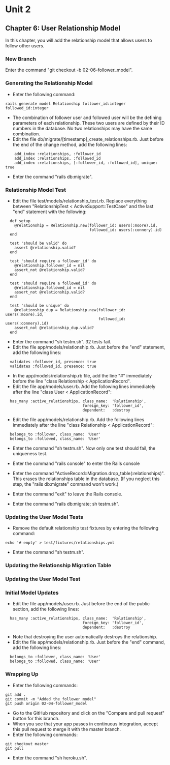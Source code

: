 # Unit 2
## Chapter 6: User Relationship Model

In this chapter, you will add the relationship model that allows users to follow other users.

### New Branch
Enter the command "git checkout -b 02-06-follower_model".

### Generating the Relationship Model
* Enter the following command:
```
rails generate model Relationship follower_id:integer followed_id:integer
```
* The combination of follower user and followed user will be the defining parameters of each relationship.  These two users are defined by their ID numbers in the database.  No two relationships may have the same combination.
* Edit the file db/migrate/[timestamp]_create_relationships.rb.  Just before the end of the change method, add the following lines:
```
    add_index :relationships, :follower_id
    add_index :relationships, :followed_id
    add_index :relationships, [:follower_id, :followed_id], unique: true
```
* Enter the command "rails db:migrate".

### Relationship Model Test
* Edit the file test/models/relationship_test.rb.  Replace everything between "RelationshipTest < ActiveSupport::TestCase" and the last "end" statement with the following:
```
  def setup
    @relationship = Relationship.new(follower_id: users(:moore).id,
                                     followed_id: users(:connery).id)
  end

  test 'should be valid' do
    assert @relationship.valid?
  end

  test 'should require a follower_id' do
    @relationship.follower_id = nil
    assert_not @relationship.valid?
  end

  test 'should require a followed_id' do
    @relationship.followed_id = nil
    assert_not @relationship.valid?
  end

  test 'should be unique' do
    @relationship_dup = Relationship.new(follower_id: users(:moore).id,
                                         followed_id: users(:connery).id)
    assert_not @relationship_dup.valid?
  end
```
* Enter the command "sh testm.sh".  32 tests fail.
* Edit the file app/models/relationship.rb.  Just before the "end" statement, add the following lines:
```
  validates :follower_id, presence: true
  validates :followed_id, presence: true
```
* In the app/models/relationship.rb file, add the line "#" immediately before the line "class Relationship < ApplicationRecord".
* Edit the file app/models/user.rb.  Add the following lines immediately after the line "class User < ApplicationRecord":
```
  has_many :active_relationships, class_name:  'Relationship',
                                  foreign_key: 'follower_id',
                                  dependent:   :destroy
```
* Edit the file app/models/relationship.rb.  Add the following lines immediately after the line "class Relationship < ApplicationRecord":
```
  belongs_to :follower, class_name: 'User'
  belongs_to :followed, class_name: 'User'
```
* Enter the command "sh testm.sh".  Now only one test should fail, the uniqueness test.

* Enter the command "rails console" to enter the Rails console
* Enter the command "ActiveRecord::Migration.drop_table(:relationships)".  This erases the relationships table in the database.  (If you neglect this step, the "rails db:migrate" command won't work.)
* Enter the command "exit" to leave the Rails console.
* Enter the command "rails db:migrate; sh testm.sh".


### Updating the User Model Tests



* Remove the default relationship test fixtures by entering the following command:
```
echo '# empty' > test/fixtures/relationships.yml
```
* Enter the command "sh testm.sh".

### Updating the Relationship Migration Table


### Updating the User Model Test

### Initial Model Updates
* Edit the file app/models/user.rb.  Just before the end of the public section, add the following lines:
```
  has_many :active_relationships, class_name:  'Relationship',
                                  foreign_key: 'follower_id',
                                  dependent:   :destroy
```
* Note that destroying the user automatically destroys the relationship.
* Edit the file app/models/relationship.rb.  Just before the "end" command, add the following lines:
```
  belongs_to :follower, class_name: 'User'
  belongs_to :followed, class_name: 'User'
```

### Wrapping Up
* Enter the following commands:
```
git add .
git commit -m "Added the follower model"
git push origin 02-04-follower_model
```
* Go to the GitHub repository and click on the "Compare and pull request" button for this branch.
* When you see that your app passes in continuous integration, accept this pull request to merge it with the master branch.
* Enter the following commands:
```
git checkout master
git pull
```
* Enter the command "sh heroku.sh".
